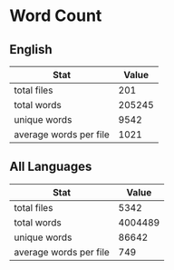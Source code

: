 # Word Count

## English

Stat | Value
---- | -----
total files | 201
total words | 205245
unique words | 9542
average words per file | 1021

## All Languages

Stat | Value
---- | -----
total files | 5342
total words | 4004489
unique words | 86642
average words per file | 749
